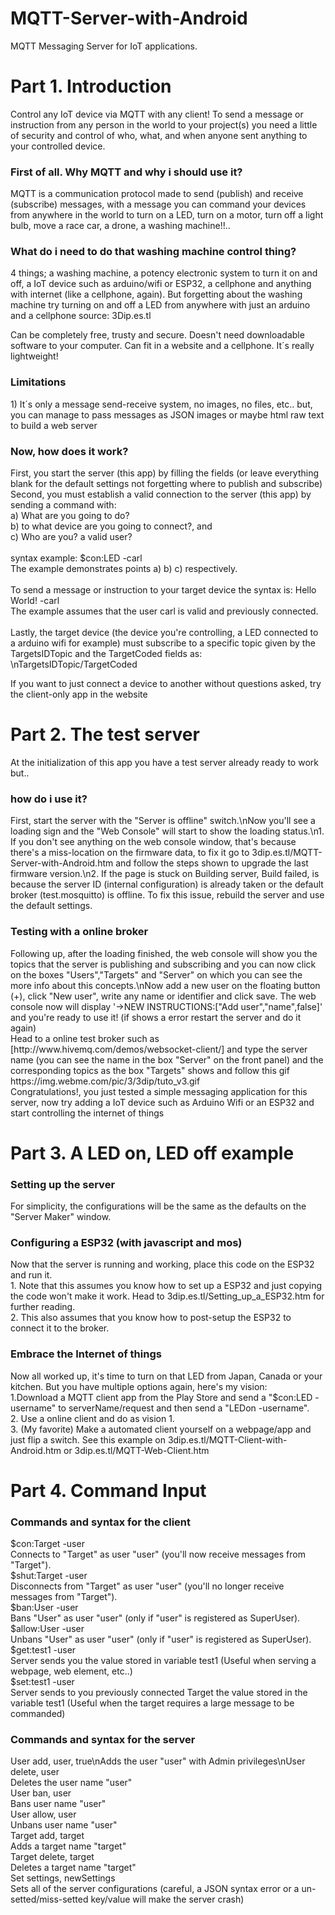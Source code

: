 # MQTT-Server-with-Android
MQTT Messaging Server for IoT applications.

<h1>Part 1. Introduction</h1>
<p>Control any IoT device via MQTT with any client!
To send a message or instruction from any person in the world to your project(s) you need a little of security and control of who, what, and     when anyone sent anything to your controlled device.</p>

<h3>First of all. Why MQTT and why i should use it?</h3>
<p>MQTT is a communication protocol made to send (publish) and receive (subscribe) messages, with a message you can command your devices from anywhere in the world to turn on a LED, turn on a motor, turn off a light bulb, move a race car, a drone, a washing machine!!..</p>

<h3>What do i need to do that washing machine control thing?</h3>
<p>4 things; a washing machine, a potency electronic system to turn it on and off, a IoT device such as arduino/wifi or ESP32, a cellphone and anything with internet (like a cellphone, again). But forgetting about the washing machine try turning on and off a LED from anywhere with just an arduino and a cellphone source: 3Dip.es.tl</p>
<p>Can be completely free, trusty and secure. Doesn't need downloadable software to your computer. Can fit in a website and a cellphone. It´s really lightweight!</p>

<h3>Limitations</h3>
<p>1) It´s only a message send-receive system, no images, no files, etc.. but, you can manage to pass messages as JSON images or maybe html raw text to build a web server</p>

<h3>Now, how does it work? </h3>
<p>First, you start the server (this app) by filling the fields (or leave everything blank for the default settings not forgetting where to publish and subscribe)<br>
Second, you must establish a valid connection to the server (this app) by sending a command with:<br> a) What are you going to do?<br>b) to what device are you going to connect?, and<br> c) Who are you? a valid user? <br><br>syntax example: $con:LED -carl<br>The example demonstrates points a) b) c) respectively.<br><br>To send a message or instruction to your target device the syntax is: Hello World! -carl<br>The example assumes that the user carl is valid and previously connected.<br><br>Lastly, the target device (the device you're controlling, a LED connected to a arduino wifi for example) must subscribe to a specific topic given by the TargetsIDTopic and the TargetCoded fields as: \nTargetsIDTopic/TargetCoded </p>

<p>If you want to just connect a device to another without questions asked, try the client-only app in the website</p>

<h1>Part 2. The test server</h1>
<p>At the initialization of this app you have a test server already ready to work but..</p>

<h3>how do i use it?</h3>
<p>First, start the server with the "Server is offline" switch.\nNow you'll see a loading sign and the "Web Console" will start to show the loading status.\n1. If you don't see anything on the web console window, that's because there's a miss-location on the firmware data, to fix it go to 3dip.es.tl/MQTT-Server-with-Android.htm and follow the steps shown to upgrade the last firmware version.\n2. If the page is stuck on Building server, Build failed, is because the server ID (internal configuration) is already taken or the default broker (test.mosquitto) is offline. To fix this issue, rebuild the server and use the default settings.</p>

<h3>Testing with a online broker</h3>
<p>Following up, after the loading finished, the web console will show you the topics that the server is publishing and subscribing and you can now click on the boxes "Users","Targets" and "Server" on which you can see the more info about this concepts.\nNow add a new user on the floating button (+), click "New user", write any name or identifier and click save. The web console now will display '->NEW INSTRUCTIONS:["Add user","name",false]' and you're ready to use it! (if shows a error restart the server and do it again)<br>Head to a online test broker such as [http://www.hivemq.com/demos/websocket-client/] and type the server name (you can see the name in the box "Server" on the front panel) and the corresponding topics as the box "Targets" shows and follow this gif<br>
https://img.webme.com/pic/3/3dip/tuto_v3.gif<br>
Congratulations!, you just tested a simple messaging application for this server, now try adding a IoT device such as Arduino Wifi or an ESP32 and start controlling the internet of things</p>

<h1>Part 3. A LED on, LED off example</h1>
<h3>Setting up the server</h3>
<p>For simplicity, the configurations will be the same as the defaults on the "Server Maker" window.</p>

<h3>Configuring a ESP32 (with javascript and mos)</h3>
<p>Now that the server is running and working, place this code on the ESP32 and run it.<br>1. Note that this assumes you know how to set up a ESP32 and just copying the code won't make it work. Head to 3dip.es.tl/Setting_up_a_ESP32.htm for further reading.<br>2. This also assumes that you know how to post-setup the ESP32 to connect it to the broker.</p>

<h3>Embrace the Internet of things</h3>
<p>Now all worked up, it's time to turn on that LED from Japan, Canada or your kitchen. But you have multiple options again, here's my vision:<br>
  1.Download a MQTT client app from the Play Store and send a "$con:LED -username" to serverName/request and then send a "LEDon -username".<br>
  2. Use a online client and do as vision 1.<br>
  3. (My favorite) Make a automated client yourself on a webpage/app and just flip a switch. See this example on 3dip.es.tl/MQTT-Client-with-Android.htm or 3dip.es.tl/MQTT-Web-Client.htm</p>

 <h1>Part 4. Command Input</h1>
 <h3>Commands and syntax for the client</h3>
 <p>$con:Target -user<br>Connects to "Target" as user "user" (you'll now receive messages from "Target").<br>$shut:Target -user<br>Disconnects from "Target" as user "user" (you'll no longer receive messages from "Target").<br>$ban:User -user<br>Bans "User" as user "user" (only if "user" is registered as SuperUser).<br>$allow:User -user<br>Unbans "User" as user "user" (only if "user" is registered as SuperUser).<br>$get:test1 -user<br>Server sends you the value stored in variable test1 (Useful when serving a webpage, web element, etc..)<br>$set:test1 -user<br>Server sends to you previously connected Target the value stored in the variable test1 (Useful when the target requires a large message to be commanded)<p>
  
<h3>Commands and syntax for the server</h3>
<p>User add, user, true\nAdds the user "user" with Admin privileges\nUser delete, user<br>Deletes the user name "user"<br>User ban, user<br>Bans user name "user"<br>User allow, user<br>Unbans user name "user"<br>Target add, target<br>Adds a target name "target"<br>Target delete, target<br>Deletes a target name "target"<br>Set settings, newSettings<br>Sets all of the server configurations (careful, a JSON syntax error or a un-setted/miss-setted key/value will make the server crash)</p>  
